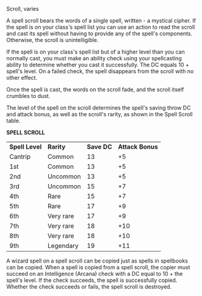 Scroll, varies

A spell scroll bears the words of a single spell, written - a mystical cipher. If the spell is on your class's spell list you can use an action to read the scroll and cast its spell without having to provide any of the spell's components. Otherwise, the scroll is unintelligible. 

If the spell is on your class's spell list but of a higher level than you can normally cast, you must make an ability check using your spellcasting ability to determine whether you cast it successfully. The DC equals 10 + spell's level. On a failed check, the spell disappears from the scroll with no other effect.

Once the spell is cast, the words on the scroll fade, and the scroll itself crumbles to dust.

The level of the spell on the scroll determines the spell's saving throw DC and attack bonus, as well as the scroll's rarity, as shown in the Spell Scroll table.

**SPELL SCROLL**

<table><tbody><tr class="odd"><td><strong>Spell Level</strong></td><td><strong>Rarity</strong></td><td><strong>Save DC</strong></td><td><strong>Attack Bonus</strong></td></tr><tr class="even"><td>Cantrip</td><td>Common</td><td>13</td><td>+5</td></tr><tr class="odd"><td>1st</td><td>Common</td><td>13</td><td>+5</td></tr><tr class="even"><td>2nd</td><td>Uncommon</td><td>13</td><td>+5</td></tr><tr class="odd"><td>3rd</td><td>Uncommon</td><td>15</td><td>+7</td></tr><tr class="even"><td>4th</td><td>Rare</td><td>15</td><td>+7</td></tr><tr class="odd"><td>5th</td><td>Rare</td><td>17</td><td>+9</td></tr><tr class="even"><td>6th</td><td>Very rare</td><td>17</td><td>+9</td></tr><tr class="odd"><td>7th</td><td>Very rare</td><td>18</td><td>+10</td></tr><tr class="even"><td>8th</td><td>Very rare</td><td>18</td><td>+10</td></tr><tr class="odd"><td>9th</td><td>Legendary</td><td>19</td><td>+11</td></tr></tbody></table>

A wizard spell on a spell scroll can be copied just as spells in spellbooks can be copied. When a spell is copied from a spell scroll, the copier must succeed on an Intelligence (Arcana) check with a DC equal to 10 + the spell's level. If the check succeeds, the spell is successfully copied. Whether the check succeeds or fails, the spell scroll is destroyed.